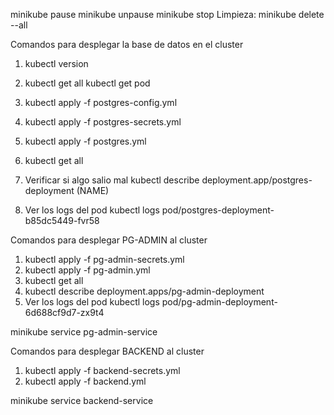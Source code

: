 minikube pause
minikube unpause
minikube stop
Limpieza:
minikube delete --all

Comandos para desplegar la base de datos  en el cluster

1. kubectl version
2. kubectl get all
   kubectl get pod
3. kubectl apply -f postgres-config.yml
4. kubectl apply -f postgres-secrets.yml
5. kubectl apply -f postgres.yml
6. kubectl get all

7. Verificar si algo salio mal 
    kubectl describe deployment.app/postgres-deployment (NAME)
8. Ver los logs del pod
    kubectl logs pod/postgres-deployment-b85dc5449-fvr58

Comandos  para desplegar PG-ADMIN al cluster
1. kubectl apply -f pg-admin-secrets.yml
2. kubectl apply -f pg-admin.yml
3. kubectl get all
4. kubectl describe deployment.apps/pg-admin-deployment
5. Ver los logs del pod
    kubectl logs pod/pg-admin-deployment-6d688cf9d7-zx9t4

minikube service pg-admin-service

Comandos  para desplegar BACKEND al cluster
1. kubectl apply -f backend-secrets.yml
2. kubectl apply -f backend.yml

minikube service backend-service